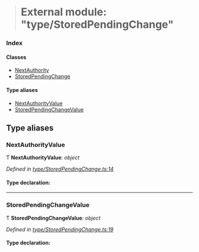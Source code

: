 > # External module: "type/StoredPendingChange"

### Index

#### Classes

* [NextAuthority](../classes/_type_storedpendingchange_.nextauthority.md)
* [StoredPendingChange](../classes/_type_storedpendingchange_.storedpendingchange.md)

#### Type aliases

* [NextAuthorityValue](_type_storedpendingchange_.md#nextauthorityvalue)
* [StoredPendingChangeValue](_type_storedpendingchange_.md#storedpendingchangevalue)

## Type aliases

###  NextAuthorityValue

Ƭ **NextAuthorityValue**: *object*

*Defined in [type/StoredPendingChange.ts:14](https://github.com/polkadot-js/api/blob/70dadb8/packages/types/src/type/StoredPendingChange.ts#L14)*

#### Type declaration:

___

###  StoredPendingChangeValue

Ƭ **StoredPendingChangeValue**: *object*

*Defined in [type/StoredPendingChange.ts:19](https://github.com/polkadot-js/api/blob/70dadb8/packages/types/src/type/StoredPendingChange.ts#L19)*

#### Type declaration: